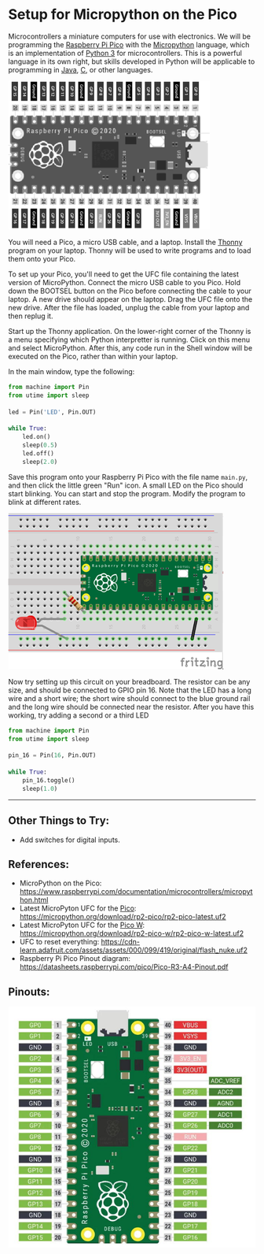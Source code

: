 # Setup for Micropython on the Pico

Microcontrollers a miniature computers for use with electronics.  We will be programming the [Raspberry Pi Pico](https://www.raspberrypi.com/products/raspberry-pi-pico/) with the [Micropython](https://micropython.org/) language, which is an implementation of [Python 3](https://www.python.org/) for microcontrollers.  This is a powerful language in its own right, but skills developed in Python will be applicable to programming in [Java](https://en.wikipedia.org/wiki/Java_(programming_language)), [C](https://en.wikipedia.org/wiki/C_(programming_language)), or other languages.

![Raspberry Pi Pico](./img/rpi_pico_pinouts_bw.png)

You will need a Pico, a micro USB cable, and a laptop. Install the [Thonny](https://thonny.org/) program on your laptop.  Thonny will be used to write programs and to load them onto your Pico.

To set up your Pico, you'll need to get the UFC file containing the latest version of MicroPython.  Connect the micro USB cable to you Pico. Hold down the BOOTSEL button on the Pico before connecting the cable to your laptop.  A new drive should appear on the laptop.  Drag the UFC file onto the new drive.  After the file has loaded, unplug the cable from your laptop and then replug it.

Start up the Thonny application.  On the lower-right corner of the Thonny is a menu specifying which Python interpretter is running.  Click on this menu and select MicroPython.  After this, any code run in the Shell window will be executed on the Pico, rather than within your laptop.

In the main window, type the following:

```python
from machine import Pin
from utime import sleep

led = Pin('LED', Pin.OUT)

while True:
    led.on()
    sleep(0.5)
    led.off()
    sleep(2.0)
```

Save this program onto your Raspberry Pi Pico with the file name `main.py`, and then click the little green "Run" icon.  A small LED on the Pico should start blinking.  You can start and stop the program.  Modify the program to blink at different rates.

![led_setup](./img/led_setup_50.png)

Now try setting up this circuit on your breadboard.  The resistor can be any size, and should be connected to GPIO pin 16.  Note that the LED has a long wire and a short wire; the short wire should connect to the blue ground rail and the long wire should be connected near the resistor. After you have this working, try adding a second or a third LED

```python
from machine import Pin
from utime import sleep

pin_16 = Pin(16, Pin.OUT)

while True:
    pin_16.toggle()
    sleep(1.0)
```

---

## Other Things to Try:
* Add switches for digital inputs.

## References:
* MicroPython on the Pico:  https://www.raspberrypi.com/documentation/microcontrollers/micropython.html
* Latest MicroPyton UFC for the [Pico](https://datasheets.raspberrypi.com/pico/pico-datasheet.pdf): https://micropython.org/download/rp2-pico/rp2-pico-latest.uf2
* Latest MicroPyton UFC for the [Pico W](https://datasheets.raspberrypi.com/picow/pico-w-datasheet.pdf): https://micropython.org/download/rp2-pico-w/rp2-pico-w-latest.uf2
* UFC to reset everything: https://cdn-learn.adafruit.com/assets/assets/000/099/419/original/flash_nuke.uf2
* Raspberry Pi Pico Pinout diagram:  https://datasheets.raspberrypi.com/pico/Pico-R3-A4-Pinout.pdf 

## Pinouts:
![Pinouts](./img/rpi_pico_pinouts.jpg)
